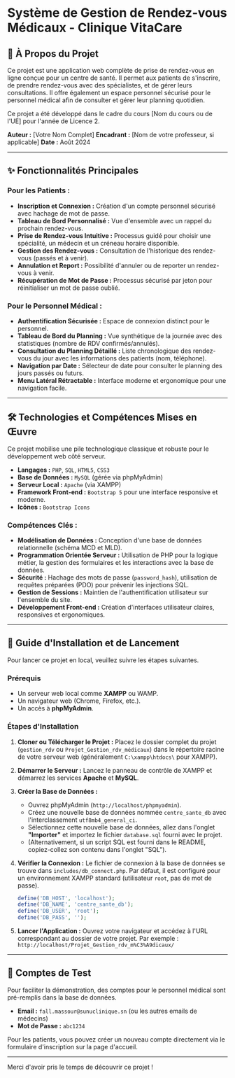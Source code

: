 # Système de Gestion de Rendez-vous Médicaux - Clinique VitaCare

## 📖 À Propos du Projet

Ce projet est une application web complète de prise de rendez-vous en ligne conçue pour un centre de santé. Il permet aux patients de s'inscrire, de prendre rendez-vous avec des spécialistes, et de gérer leurs consultations. Il offre également un espace personnel sécurisé pour le personnel médical afin de consulter et gérer leur planning quotidien.

Ce projet a été développé dans le cadre du cours [Nom du cours ou de l'UE] pour l'année de Licence 2.

**Auteur :** [Votre Nom Complet]
**Encadrant :** [Nom de votre professeur, si applicable]
**Date :** Août 2024

---

## ✨ Fonctionnalités Principales

### Pour les Patients :
*   **Inscription et Connexion :** Création d'un compte personnel sécurisé avec hachage de mot de passe.
*   **Tableau de Bord Personnalisé :** Vue d'ensemble avec un rappel du prochain rendez-vous.
*   **Prise de Rendez-vous Intuitive :** Processus guidé pour choisir une spécialité, un médecin et un créneau horaire disponible.
*   **Gestion des Rendez-vous :** Consultation de l'historique des rendez-vous (passés et à venir).
*   **Annulation et Report :** Possibilité d'annuler ou de reporter un rendez-vous à venir.
*   **Récupération de Mot de Passe :** Processus sécurisé par jeton pour réinitialiser un mot de passe oublié.

### Pour le Personnel Médical :
*   **Authentification Sécurisée :** Espace de connexion distinct pour le personnel.
*   **Tableau de Bord du Planning :** Vue synthétique de la journée avec des statistiques (nombre de RDV confirmés/annulés).
*   **Consultation du Planning Détaillé :** Liste chronologique des rendez-vous du jour avec les informations des patients (nom, téléphone).
*   **Navigation par Date :** Sélecteur de date pour consulter le planning des jours passés ou futurs.
*   **Menu Latéral Rétractable :** Interface moderne et ergonomique pour une navigation facile.

---

## 🛠️ Technologies et Compétences Mises en Œuvre

Ce projet mobilise une pile technologique classique et robuste pour le développement web côté serveur.

*   **Langages :** `PHP`, `SQL`, `HTML5`, `CSS3`
*   **Base de Données :** `MySQL` (gérée via phpMyAdmin)
*   **Serveur Local :** `Apache` (via XAMPP)
*   **Framework Front-end :** `Bootstrap 5` pour une interface responsive et moderne.
*   **Icônes :** `Bootstrap Icons`

### Compétences Clés :
*   **Modélisation de Données :** Conception d'une base de données relationnelle (schéma MCD et MLD).
*   **Programmation Orientée Serveur :** Utilisation de PHP pour la logique métier, la gestion des formulaires et les interactions avec la base de données.
*   **Sécurité :** Hachage des mots de passe (`password_hash`), utilisation de requêtes préparées (PDO) pour prévenir les injections SQL.
*   **Gestion de Sessions :** Maintien de l'authentification utilisateur sur l'ensemble du site.
*   **Développement Front-end :** Création d'interfaces utilisateur claires, responsives et ergonomiques.

---

## 🚀 Guide d'Installation et de Lancement

Pour lancer ce projet en local, veuillez suivre les étapes suivantes.

### Prérequis
*   Un serveur web local comme **XAMPP** ou WAMP.
*   Un navigateur web (Chrome, Firefox, etc.).
*   Un accès à **phpMyAdmin**.

### Étapes d'Installation
1.  **Cloner ou Télécharger le Projet :**
    Placez le dossier complet du projet (`gestion_rdv` ou `Projet_Gestion_rdv_médicaux`) dans le répertoire racine de votre serveur web (généralement `C:\xampp\htdocs\` pour XAMPP).

2.  **Démarrer le Serveur :**
    Lancez le panneau de contrôle de XAMPP et démarrez les services **Apache** et **MySQL**.

3.  **Créer la Base de Données :**
    *   Ouvrez phpMyAdmin (`http://localhost/phpmyadmin`).
    *   Créez une nouvelle base de données nommée `centre_sante_db` avec l'interclassement `utf8mb4_general_ci`.
    *   Sélectionnez cette nouvelle base de données, allez dans l'onglet **"Importer"** et importez le fichier `database.sql` fourni avec le projet.
    *   (Alternativement, si un script SQL est fourni dans le README, copiez-collez son contenu dans l'onglet "SQL").

4.  **Vérifier la Connexion :**
    Le fichier de connexion à la base de données se trouve dans `includes/db_connect.php`. Par défaut, il est configuré pour un environnement XAMPP standard (utilisateur `root`, pas de mot de passe).

    ```php
    define('DB_HOST', 'localhost');
    define('DB_NAME', 'centre_sante_db');
    define('DB_USER', 'root');
    define('DB_PASS', '');
    ```

5.  **Lancer l'Application :**
    Ouvrez votre navigateur et accédez à l'URL correspondant au dossier de votre projet. Par exemple :
    `http://localhost/Projet_Gestion_rdv_m%C3%A9dicaux/`

---

## 👤 Comptes de Test

Pour faciliter la démonstration, des comptes pour le personnel médical sont pré-remplis dans la base de données.

*   **Email :** `fall.massour@sunuclinique.sn` (ou les autres emails de médecins)
*   **Mot de Passe :** `abc1234`

Pour les patients, vous pouvez créer un nouveau compte directement via le formulaire d'inscription sur la page d'accueil.

---

Merci d'avoir pris le temps de découvrir ce projet !